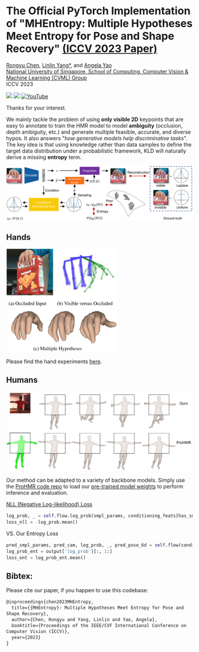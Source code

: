 # The Official PyTorch Implementation of "MHEntropy: Multiple Hypotheses Meet Entropy for Pose and Shape Recovery" [(ICCV 2023 Paper)]()

[Rongyu Chen](https://gloryyrolg.github.io/), [Linlin Yang*](https://mu4yang.com/), and [Angela Yao](https://www.comp.nus.edu.sg/~ayao/)<br>
[National University of Singapore, School of Computing, Computer Vision & Machine Learning (CVML) Group](https://cvml.comp.nus.edu.sg/)<br>
ICCV 2023<br>

<a href='https://gloryyrolg.github.io/MHEntropy/'><img src='https://img.shields.io/badge/Project-Page-Green'></a> <a href='https://openaccess.thecvf.com/content/ICCV2023/papers/Chen_MHEntropy_Entropy_Meets_Multiple_Hypotheses_for_Pose_and_Shape_Recovery_ICCV_2023_paper.pdf'><img src='https://img.shields.io/badge/Paper-Arxiv-red'></a> [![YouTube](https://badges.aleen42.com/src/youtube.svg)](https://www.youtube.com/watch?v=0riX3iJeVyM)

Thanks for your interest.

We mainly tackle the problem of using **only visible 2D** keypoints that are easy to annotate to train the HMR model to model **ambiguity** (occlusion, depth ambiguity, etc.) and generate multiple feasible, accurate, and diverse hypos. It also answers "*how generative models help discriminative tasks*". The key idea is that using knowledge rather than data samples to define the target data distribution under a probabilistic framework, KLD will naturally derive a missing **entropy** term.

[<img src="./assets/framework.png" width="800"/>]()

## Hands

[<img src="./assets/teaser.png" width="300"/>]()

Please find the hand experiments [here](https://github.com/GloryyrolG/MHEntropy/blob/master/hand/README.md).

## Humans

[<img src="./assets/humans.png" width="500"/>]()

Our method can be adapted to a variety of backbone models. Simply use the [ProHMR code repo](https://github.com/nkolot/ProHMR/tree/master) to load our [pre-trained model weights](https://drive.google.com/file/d/19gaxHvpTB5f6ojYECSc8uXXdLtghTxGC/view?usp=sharing) to perform inference and evaluation.

[NLL (Negative Log-likelihood) Loss](https://github.com/nkolot/ProHMR/blob/3b1a9926f97ba1c77f1cb97151da2a59d2f16d11/prohmr/models/prohmr.py#L236)
```python
log_prob, _ = self.flow.log_prob(smpl_params, conditioning_feats[has_smpl_params])
loss_nll = -log_prob.mean()
```
VS. Our Entropy Loss
```python
pred_smpl_params, pred_cam, log_prob, _, pred_pose_6d = self.flow(conditioning_feats, num_samples=num_samples-1)
log_prob_ent = output['log_prob'][:, 1:]
loss_ent = log_prob_ent.mean()
```

## Bibtex:
Please cite our paper, if you happen to use this codebase:

```
@inproceedings{chen2023MHEntropy,
  title={{MHEntropy}: Multiple Hypotheses Meet Entropy for Pose and Shape Recovery},
  author={Chen, Rongyu and Yang, Linlin and Yao, Angela},
  booktitle={Proceedings of the IEEE/CVF International Conference on Computer Vision (ICCV)},
  year={2023}
}
```
